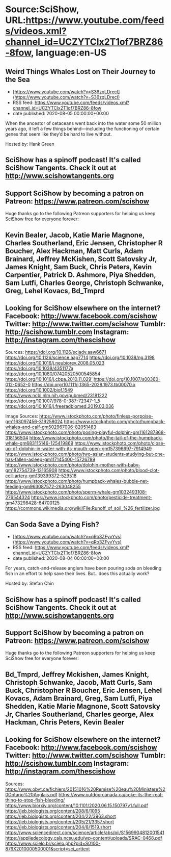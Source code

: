 # Source:SciShow, URL:https://www.youtube.com/feeds/videos.xml?channel_id=UCZYTClx2T1of7BRZ86-8fow, language:en-US

## Weird Things Whales Lost on Their Journey to the Sea
 - [https://www.youtube.com/watch?v=S36zqLDrecI](https://www.youtube.com/watch?v=S36zqLDrecI)
 - RSS feed: https://www.youtube.com/feeds/videos.xml?channel_id=UCZYTClx2T1of7BRZ86-8fow
 - date published: 2020-08-05 00:00:00+00:00

When the ancestor of cetaceans went back into the water some 50 million years ago, it left a few things behind—including the functioning of certain genes that seem like they’d be hard to live without.

Hosted by: Hank Green

SciShow has a spinoff podcast! It's called SciShow Tangents. Check it out at http://www.scishowtangents.org
----------
Support SciShow by becoming a patron on Patreon: https://www.patreon.com/scishow
----------
Huge thanks go to the following Patreon supporters for helping us keep SciShow free for everyone forever:

Kevin Bealer, Jacob, Katie Marie Magnone, Charles Southerland, Eric Jensen, Christopher R Boucher, Alex Hackman, Matt Curls, Adam Brainard, Jeffrey McKishen, Scott Satovsky Jr, James Knight, Sam Buck, Chris Peters, Kevin Carpentier, Patrick D. Ashmore, Piya Shedden, Sam Lutfi, Charles George, Christoph Schwanke, Greg, Lehel Kovacs, Bd_Tmprd
----------
Looking for SciShow elsewhere on the internet?
Facebook: http://www.facebook.com/scishow
Twitter: http://www.twitter.com/scishow
Tumblr: http://scishow.tumblr.com
Instagram: http://instagram.com/thescishow
----------
Sources:
https://doi.org/10.1126/sciadv.aaw6671
https://doi.org/10.1126/science.aap7714
https://doi.org/10.1038/ng.3198
https://doi.org/10.1016/j.neubiorev.2008.05.023
https://doi.org/10.1038/4351177a 
https://doi.org/10.1080/07420520500545854
https://doi.org/10.1016/j.cbpa.2010.11.029’
https://doi.org/10.1007/s00360-012-0652-0
https://doi.org/10.1111/j.1365-2028.1973.tb00070.x
https://doi.org/10.1002/biof.1549
https://www.ncbi.nlm.nih.gov/pubmed/23181222
https://doi.org/10.1007/978-0-387-72347-1_5
https://doi.org/10.1016/j.freeradbiomed.2019.03.036

Image Sources:
https://www.istockphoto.com/photo/finless-porpoise-gm1163097456-319258024
https://www.istockphoto.com/photo/humpback-whales-and-calf-gm502967006-82051483
https://www.istockphoto.com/photo/posing-playful-dolphin-gm1161287868-318156504
https://www.istockphoto.com/photo/the-tail-of-the-humpback-whale-gm683115146-125419869
https://www.istockphoto.com/photo/close-up-of-dolphin-in-water-with-its-mouth-open-gm157396697-7914949
https://www.istockphoto.com/photo/two-asian-students-studying-but-one-has-fallen-asleep-gm117145400-15726789
https://www.istockphoto.com/photo/dolphin-mother-with-baby-gm182754739-13165908
https://www.istockphoto.com/photo/blood-clot-cell-artery-gm139399372-529518
https://www.istockphoto.com/photo/humpback-whales-bubble-net-feeding-gm963087572-263048255
https://www.istockphoto.com/photo/sperm-whale-gm1032493108-276544324
https://www.istockphoto.com/photo/pesticide-treatment-gm473298428-64700125
https://commons.wikimedia.org/wiki/File:Runoff_of_soil_%26_fertilizer.jpg

## Can Soda Save a Dying Fish?
 - [https://www.youtube.com/watch?v=qRo3ZFyvYvs](https://www.youtube.com/watch?v=qRo3ZFyvYvs)
 - RSS feed: https://www.youtube.com/feeds/videos.xml?channel_id=UCZYTClx2T1of7BRZ86-8fow
 - date published: 2020-08-04 00:00:00+00:00

For years, catch-and-release anglers have been pouring soda on bleeding fish in an effort to help save their lives. But.. does this actually work?

Hosted by: Stefan Chin

SciShow has a spinoff podcast! It's called SciShow Tangents. Check it out at http://www.scishowtangents.org
----------
Support SciShow by becoming a patron on Patreon: https://www.patreon.com/scishow
----------
Huge thanks go to the following Patreon supporters for helping us keep SciShow free for everyone forever:

Bd_Tmprd, Jeffrey Mckishen, James Knight, Christoph Schwanke, Jacob, Matt Curls, Sam Buck, Christopher R Boucher, Eric Jensen, Lehel Kovacs, Adam Brainard, Greg, Sam Lutfi, Piya Shedden, Katie Marie Magnone, Scott Satovsky Jr, Charles Southerland, Charles george, Alex Hackman, Chris Peters, Kevin Bealer
----------
Looking for SciShow elsewhere on the internet?
Facebook: http://www.facebook.com/scishow
Twitter: http://www.twitter.com/scishow
Tumblr: http://scishow.tumblr.com
Instagram: http://instagram.com/thescishow
----------
Sources:
https://www.obvt.ca/fichiers/20151016%20Remise%20eau%20Ministere%20Ontario%20Anglais.pdf
https://www.outdoorcanada.ca/coke-its-the-real-thing-to-stop-fish-bleeding/
https://www.biorxiv.org/content/10.1101/2020.06.15.150797v1.full.pdf
https://jeb.biologists.org/content/208/6/1095
https://jeb.biologists.org/content/204/22/3963.short
https://jeb.biologists.org/content/205/21/3357.short
https://jeb.biologists.org/content/204/8/1519.short
https://www.sciencedirect.com/science/article/abs/pii/S1569904812001541
https://appliedecology.cals.ncsu.edu/wp-content/uploads/SRAC-0468.pdf
https://www.scielo.br/scielo.php?pid=S0100-879X2010000500001&script=sci_arttext


